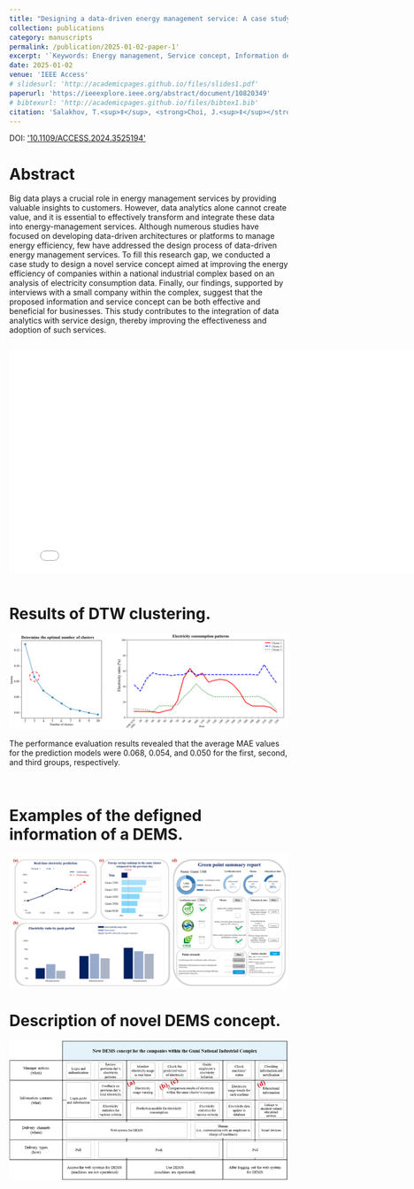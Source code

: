 ```yaml
---
title: "Designing a data-driven energy management service: A case study of South Korea’s national industrial complex"
collection: publications
category: manuscripts
permalink: /publication/2025-01-02-paper-1'
excerpt: '`Keywords: Energy management, Service concept, Information design, Case study, Data-driven, National industrial complex`'
date: 2025-01-02
venue: 'IEEE Access'
# slidesurl: 'http://academicpages.github.io/files/slides1.pdf'
paperurl: 'https://ieeexplore.ieee.org/abstract/document/10820349'
# bibtexurl: 'http://academicpages.github.io/files/bibtex1.bib'
citation: 'Salakhov, T.<sup>‡</sup>, <strong>Choi, J.<sup>‡</sup></strong>, & Kim, M. (2025). &quot;Designing a data-driven energy management service: A case study of South Korea’s national industrial complex. IEEE Access. (‡=contributed equally to this work.)' 
---
```


DOI: ['10.1109/ACCESS.2024.3525194'](https://ieeexplore.ieee.org/document/10820349)

# Abstract
Big data plays a crucial role in energy management services by providing valuable insights to customers. However, data analytics alone cannot create value, and it is essential to effectively transform and integrate these data into energy-management services. Although numerous studies have focused on developing data-driven architectures or platforms to manage energy efficiency, few have addressed the design process of data-driven energy management services. To fill this research gap, we conducted a case study to design a novel service concept aimed at improving the energy efficiency of companies within a national industrial complex based on an analysis of electricity consumption data. Finally, our findings, supported by interviews with a small company within the complex, suggest that the proposed information and service concept can be both effective and beneficial for businesses. This study contributes to the integration of data analytics with service design, thereby improving the effectiveness and adoption of such services.

<br/>

<iframe src="/files/j1.pdf#toolbar=0&navpanes=0&scrollbar=0" width="800" height="400" style="display: block; margin: auto; border: none;"></iframe>

<br/>


# Results of DTW clustering.
<img src='/images/논문1/f1.png'>

The performance evaluation results revealed that the average MAE values for the prediction models were 0.068, 0.054, and 0.050 for the first, second, and third groups, respectively.

<br/>

# Examples of the defigned information of a DEMS.
<img src='/images/논문1/f2.png'>

<br/>

# Description of novel DEMS concept.
<img src='/images/논문1/f3.png'>


